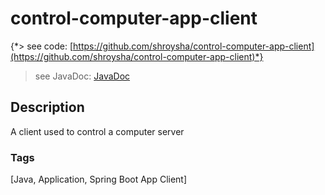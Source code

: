 # control-computer-app-client
{*> see code: [https://github.com/shroysha/control-computer-app-client](https://github.com/shroysha/control-computer-app-client)*}
> see JavaDoc: [JavaDoc](docs/javadoc/index.html)

## Description
A client used to control a computer server

### Tags
[Java, Application, Spring Boot App Client]
